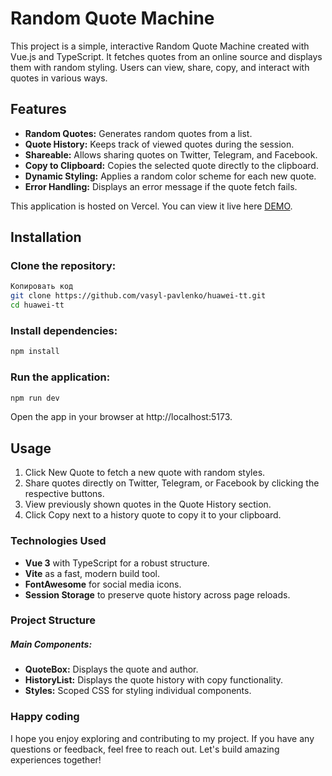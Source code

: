 # Random Quote Machine
This project is a simple, interactive Random Quote Machine created with Vue.js and TypeScript. It fetches quotes from an online source and displays them with random styling. Users can view, share, copy, and interact with quotes in various ways.

## Features
- **Random Quotes:** Generates random quotes from a list.
- **Quote History:** Keeps track of viewed quotes during the session.
- **Shareable:** Allows sharing quotes on Twitter, Telegram, and Facebook.
- **Copy to Clipboard:** Copies the selected quote directly to the clipboard.
- **Dynamic Styling:** Applies a random color scheme for each new quote.
- **Error Handling:** Displays an error message if the quote fetch fails.

This application is hosted on Vercel. You can view it live here  [DEMO](). 

## Installation
### Clone the repository:

```bash
Копировать код
git clone https://github.com/vasyl-pavlenko/huawei-tt.git
cd huawei-tt
```
### Install dependencies:

```bash
npm install
```
### Run the application:

```bash
npm run dev
```
Open the app in your browser at http://localhost:5173.

## Usage
1. Click New Quote to fetch a new quote with random styles.
2. Share quotes directly on Twitter, Telegram, or Facebook by clicking the respective buttons.
3. View previously shown quotes in the Quote History section.
4. Click Copy next to a history quote to copy it to your clipboard.

### Technologies Used
- **Vue 3** with TypeScript for a robust structure.
- **Vite** as a fast, modern build tool.
- **FontAwesome** for social media icons.
- **Session Storage** to preserve quote history across page reloads.

### Project Structure
##### Main Components:
- **QuoteBox:** Displays the quote and author.
- **HistoryList:** Displays the quote history with copy functionality.
- **Styles:** Scoped CSS for styling individual components.

### Happy coding
I hope you enjoy exploring and contributing to my project. If you have any questions or feedback, feel free to reach out. Let's build amazing experiences together!


